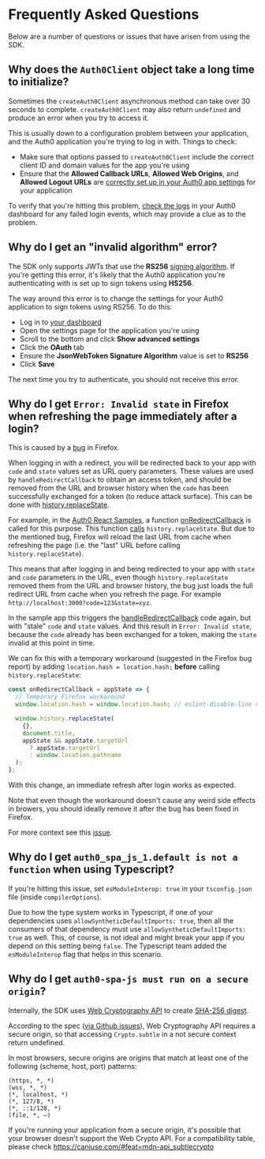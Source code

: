 # Frequently Asked Questions

Below are a number of questions or issues that have arisen from using the SDK.

## Why does the `Auth0Client` object take a long time to initialize?

Sometimes the `createAuth0Client` asynchronous method can take over 30 seconds to complete. `createAuth0Client` may also return `undefined` and produce an error when you try to access it.

This is usually down to a configuration problem between your application, and the Auth0 application you're trying to log in with. Things to check:

- Make sure that options passed to `createAuth0Client` include the correct client ID and domain values for the app you're using
- Ensure that the **Allowed Callback URLs**, **Allowed Web Origins**, and **Allowed Logout URLs** are [correctly set up in your Auth0 app settings](https://auth0.com/docs/quickstart/spa/react/#configure-callback-urls) for your application

To verify that you're hitting this problem, [check the logs](https://manage.auth0.com/#/logs) in your Auth0 dashboard for any failed login events, which may provide a clue as to the problem.

## Why do I get an "invalid algorithm" error?

The SDK only supports JWTs that use the **RS256** [signing algorithm](https://auth0.com/docs/applications/concepts/signing-algorithms). If you're getting this error, it's likely that the Auth0 application you're authenticating with is set up to sign tokens using **HS256**.

The way around this error is to change the settings for your Auth0 application to sign tokens using RS256. To do this:

- Log in to [your dashboard](https://manage.auth0.com)
- Open the settings page for the application you're using
- Scroll to the bottom and click **Show advanced settings**
- Click the **OAuth** tab
- Ensure the **JsonWebToken Signature Algorithm** value is set to **RS256**
- Click **Save**

The next time you try to authenticate, you should not receive this error.

## Why do I get `Error: Invalid state` in Firefox when refreshing the page immediately after a login?

This is caused by a [bug](https://bugzilla.mozilla.org/show_bug.cgi?id=1422334) in Firefox.

When logging in with a redirect, you will be redirected back to your app with `code` and `state` values set as URL query parameters. These values are used by `handleRedirectCallback` to obtain an access token, and should be removed from the URL and browser history when the `code` has been successfully exchanged for a token (to reduce attack surface). This can be done with [history.replaceState](<https://developer.mozilla.org/en-US/docs/Web/API/History_API#The_replaceState()_method>).

For example, in the [Auth0 React Samples](https://github.com/auth0-samples/auth0-react-samples), a function [onRedirectCallback](https://github.com/auth0-samples/auth0-react-samples/blob/master/01-Login/src/react-auth0-spa.js#L27) is called for this purpose. This function [calls](https://github.com/auth0-samples/auth0-react-samples/blob/master/01-Login/src/index.js#L10) `history.replaceState`. But due to the mentioned bug, Firefox will reload the last URL from cache when refreshing the page (i.e. the "last" URL before calling `history.replaceState`).

This means that after logging in and being redirected to your app with `state` and `code` parameters in the URL, even though `history.replaceState` removed them from the URL and browser history, the bug just loads the full redirect URL from cache when you refresh the page. For example `http://localhost:3000?code=123&state=xyz`.

In the sample app this triggers the [handleRedirectCallback](https://github.com/auth0-samples/auth0-react-samples/blob/master/01-Login/src/react-auth0-spa.js#L25) code again, but with "stale" `code` and `state` values. And this result in `Error: Invalid state`, because the `code` already has been exchanged for a token, making the `state` invalid at this point in time.

We can fix this with a temporary workaround (suggested in the Firefox bug report) by adding `location.hash = location.hash;` **before** calling `history.replaceState`:

```js
const onRedirectCallback = appState => {
  // Temporary Firefox workaround
  window.location.hash = window.location.hash; // eslint-disable-line no-self-assign

  window.history.replaceState(
    {},
    document.title,
    appState && appState.targetUrl
      ? appState.targetUrl
      : window.location.pathname
  );
};
```

With this change, an immediate refresh after login works as expected.

Note that even though the workaround doesn't cause any weird side effects in browers, you should ideally remove it after the bug has been fixed in Firefox.

For more context see this [issue](https://github.com/auth0-samples/auth0-react-samples/issues/145).

## Why do I get `auth0_spa_js_1.default is not a function` when using Typescript?

If you're hitting this issue, set `esModuleInterop: true` in your `tsconfig.json` file (inside `compilerOptions`).

Due to how the type system works in Typescript, if one of your dependencies uses `allowSyntheticDefaultImports: true`, then all the consumers of that dependency must use `allowSyntheticDefaultImports: true` as well. This, of course, is not ideal and might break your app if you depend on this setting being `false`. The Typescript team added the `esModuleInterop` flag that helps in this scenario.

## Why do I get `auth0-spa-js must run on a secure origin`?

Internally, the SDK uses [Web Cryptography API](https://developer.mozilla.org/en-US/docs/Web/API/Web_Crypto_API) to create [SHA-256 digest](https://developer.mozilla.org/en-US/docs/Web/API/SubtleCrypto/digest).

According to the spec ([via Github issues](https://github.com/w3c/webcrypto/issues/28)), Web Cryptography API requires a secure origin, so that accessing `Crypto.subtle` in a not secure context return undefined.

In most browsers, secure origins are origins that match at least one of the following (scheme, host, port) patterns:

```
(https, *, *)
(wss, *, *)
(*, localhost, *)
(*, 127/8, *)
(*, ::1/128, *)
(file, *, —)
```

If you're running your application from a secure origin, it's possible that your browser doesn't support the Web Crypto API. For a compatibility table, please check https://caniuse.com/#feat=mdn-api_subtlecrypto
